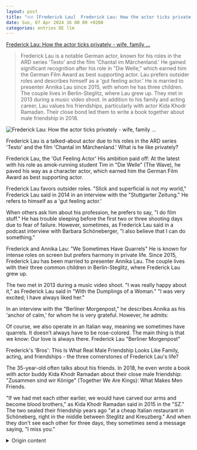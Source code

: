 ```yaml
---
layout: post
title: "🔥🔥 [Frederick Lau]  Frederick Lau: How the actor ticks privately - wife, family ..."
date: Sun, 07 Apr 2024 16 00 00 +0200
categories: entries DE llm
---
```

[ Frederick Lau: How the actor ticks privately - wife, family ...](https://www.brisant.de/stars/frederick-lau-privat-100.html)

> Frederick Lau is a notable German actor, known for his roles in the ARD series 'Testo' and the film 'Chantal im Märchenland.' He gained significant recognition after his role in "Die Welle," which earned him the German Film Award as best supporting actor. Lau prefers outsider roles and describes himself as a 'gut feeling actor.' He is married to presenter Annika Lau since 2015, with whom he has three children. The couple lives in Berlin-Steglitz, where Lau grew up. They met in 2013 during a music video shoot. In addition to his family and acting career, Lau values his friendships, particularly with actor Kida Khodr Ramadan. Their close bond led them to write a book together about male friendship in 2018.

![ Frederick Lau: How the actor ticks privately - wife, family ...](https://www.brisant.de/frederick-lau-116_v-variantBig16x9_wm-true_zc-ecbbafc6.jpg?version=21433)

 Frederick Lau is a talked-about actor due to his roles in the ARD series 'Testo' and the film 'Chantal im Märchenland.' What is he like privately?

Frederick Lau, the 'Gut Feeling Actor'
His ambition paid off: At the latest with his role as amok-running student Tim in "Die Welle" (The Wave), he paved his way as a character actor, which earned him the German Film Award as best supporting actor.

Frederick Lau favors outsider roles. "Slick and superficial is not my world," Frederick Lau said in 2014 in an interview with the "Stuttgarter Zeitung." He refers to himself as a 'gut feeling actor.'

When others ask him about his profession, he prefers to say, "I do film stuff." He has trouble sleeping before the first two or three shooting days due to fear of failure. However, sometimes, as Frederick Lau said in a podcast interview with Barbara Schöneberger, "I also believe that I can do something."

Frederick and Annika Lau: "We Sometimes Have Quarrels"
He is known for intense roles on screen but prefers harmony in private life. Since 2015, Frederick Lau has been married to presenter Annika Lau. The couple lives with their three common children in Berlin-Steglitz, where Frederick Lau grew up.

The two met in 2013 during a music video shoot. "I was really happy about it," as Frederick Lau said in "With the Dumplings of a Woman." "I was very excited; I have always liked her."

In an interview with the "Berliner Morgenpost," he describes Annika as his 'anchor of calm,' for whom he is very grateful. However, he admits:

Of course, we also operate in an Italian way, meaning we sometimes have quarrels. It doesn't always have to be rose-colored. The main thing is that we know: Our love is always there. Frederick Lau "Berliner Morgenpost"

Frederick's 'Bros': This Is What Real Male Friendship Looks Like
Family, acting, and friendships - the three cornerstones of Frederick Lau's life?

The 35-year-old often talks about his friends. In 2018, he even wrote a book with actor buddy Kida Khodr Ramadan about their close male friendship: "Zusammen sind wir Könige" (Together We Are Kings): What Makes Men Friends.

"If we had met each other earlier, we would have carved our arms and become blood brothers," as Kida Khodr Ramadan said in 2015 in the "SZ." The two sealed their friendship years ago "at a cheap Italian restaurant in Schöneberg, right in the middle between Steglitz and Kreuzberg." And when they don't see each other for three days, they sometimes send a message saying, "I miss you."

<details>
  <summary>Origin content</summary>
  ---
layout: post
title: "🔥🔥 [Frederick Lau] Frederick Lau: So tickt der Schauspieler privat - Frau, Familie ..."
date: Sun, 07 Apr 2024 16:00:00 +0200
categories: entries DE
---
[Frederick Lau: So tickt der Schauspieler privat - Frau, Familie ...](https://www.brisant.de/stars/frederick-lau-privat-100.html)

![Frederick Lau: So tickt der Schauspieler privat - Frau, Familie ...](https://www.brisant.de/frederick-lau-116_v-variantBig16x9_wm-true_zc-ecbbafc6.jpg?version=21433)

Frederick Lau ist mit seinen Rollen in der ARD Serie Testo oder im Film Chantal im Märchenland in aller Munde. Wie tickt der Schauspieler privat?

Frederick Lau der "Bauchschauspieler"

Doch der Ehrgeiz lohnte sich: Spätestens seine Rolle als amoklaufender Schüler Tim in "Die Welle" ebnete seinen Weg als Charakterdarsteller. Dafür gab es den Deutschen Filmpreis als bester Nebendarsteller.



Überhaupt sind Außenseiterrollen sein Ding. "Das Gelackte und Oberflächliche ist nicht meine Welt", sagte Frederick Lau 2014 im Interview mit der "Stuttgarter Zeitung". Sich selbst bezeichnet er als "Bauchschauspieler".

Bildrechte: picture-alliance/ dpa | Jens Kalaene

Wenn ihn andere fragen, was er beruflich so treibt, antwortet Frederick Lau am liebsten: "Ich mach so Filmkram." Vor den ersten zwei, drei Drehtagen kann er immer schlecht schlafen, hat Versagensängste. Doch manchmal, so Frederik Lau im Podcast-Interview mit Barbara Schöneberger, "glaube ich auch mal, dass ich etwas kann."

Frederik und Annika Lau: "Da fliegen schon mal die Fetzen"

Auf der Leinwand ist er der Mann für intensive Rollen, im Privaten mag er es harmonisch. Seit 2015 ist Frederick Lau mit der Moderatorin Annika Lau verheiratet. Das Paar wohnt mit seinen drei gemeinsamen Kindern in Frederick Laus "Hood" seit Kindertagen: Berlin-Steglitz.



Kennengelernt haben sich beide 2013 bei einem Musikvideodreh. "Da war ich wirklich glücklich drüber", so Frederick Lau in "Mit den Waffeln einer Frau". "Ich war sehr aufgeregt, ich fand sie schon immer toll."



Im Interview mit der "Berliner Morgenpost" bezeichnet er Annika als seinen "Ruhepol", für den er sehr dankbar ist. Aber:

Natürlich funktionieren wir auch auf italienische Weise, das heißt, da fliegen schon mal die Fetzen. Es muss nicht immer alles rosarot sein. Hauptsache, wir wissen: Die Liebe ist immer da. Frederick Lau "Berliner Morgenpost"

Bildrechte: picture alliance/dpa | Sven Hoppe

Fredericks "Bros": So geht echte Männerliebe

Familie, Schauspielerei und Freundschaften - die drei Grundpfeiler in Frederik Laus Leben?



Der 35-Jährige spricht oft über seine Kumpels. Mit Schauspielkollege Kida Khodr Ramadan schrieb er 2018 sogar ein Buch über ihre innige Männerfreundschaft: "Zusammen sind wir Könige: Was Männer zu Freunden macht".



"Hätten wir uns früher getroffen, hätten wir uns die Arme aufgeritzt und wären Blutsbrüder geworden", so Kida Khodr Ramadan 2015 in der "SZ". Ihre Freundschaft besiegelt haben die beiden vor Jahren "bei einem Billig-Italiener in Schöneberg, auf der Mitte zwischen Steglitz und Kreuzberg". Und wenn man sich drei Tage nicht sieht, kommt schon mal eine SMS: "Ich vermisse dich."


</details>
